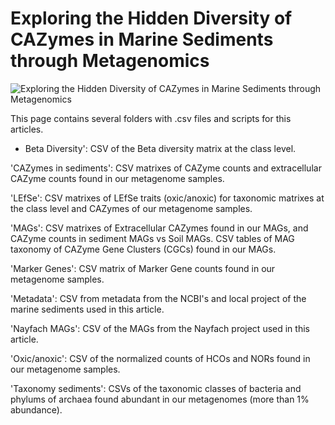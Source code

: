 # Exploring the Hidden Diversity of CAZymes in Marine Sediments through Metagenomics

![Exploring the Hidden Diversity of CAZymes in Marine Sediments through Metagenomics](https://i.imgur.com/N9HwxDT.png)

This page contains several folders with .csv files and scripts for this articles.


- Beta Diversity': CSV of the Beta diversity matrix at the class level.

'CAZymes in sediments': CSV matrixes of CAZyme counts and extracellular  CAZyme counts found in our metagenome samples.

'LEfSe': CSV matrixes of LEfSe traits (oxic/anoxic) for taxonomic matrixes at the class level and CAZymes of our metagenome samples.

'MAGs': CSV matrixes of Extracellular CAZymes found in our MAGs, and CAZyme counts in sediment MAGs vs Soil MAGs. CSV tables of MAG taxonomy of CAZyme Gene Clusters (CGCs) found in our MAGs.

'Marker Genes': CSV matrix of Marker Gene counts found in our metagenome samples.

'Metadata': CSV from metadata from the NCBI's and local project of the marine sediments used in this article.

'Nayfach MAGs': CSV of the MAGs from the Nayfach project used in this article.

'Oxic/anoxic': CSV of the normalized counts of HCOs and NORs found in our metagenome samples.

'Taxonomy sediments': CSVs of the taxonomic classes of bacteria and phylums of archaea found abundant in our metagenomes (more than 1% abundance).


 
